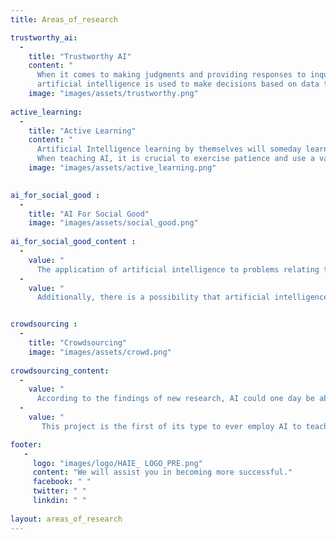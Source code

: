 ```yaml
---
title: Areas_of_research

trustworthy_ai: 
  -
    title: "Trustworthy AI"
    content: "
      When it comes to making judgments and providing responses to inquiries, artificial intelligence systems are trustworthy because they are trustworthy.       They are also reliable in terms of comprehending and reacting to human contact, which is a crucial aspect of this field. There are a lot of different       applications for artificial intelligence that may be used to make judgments, and some of those applications are more likely to produce conclusions         that are in accordance with human values and preferences than others are.
      artificial intelligence is used to make decisions based on data that has been collected about human behavior, for instance, then it is more likely to       produce results that are in line with human values and preferences. On the other hand, if artificial intelligence is used to make decisions based           solely on logic or reasoning, then it is less likely to produce results that are compatible with human values and preferences." 
    image: "images/assets/trustworthy.png"
    
active_learning: 
  -
    title: "Active Learning"
    content: "
      Artificial Intelligence learning by themselves will someday learn how to grow and evolve itself, surpassing humans in intelligence. It is unclear           whether or when this will occur, despite the fact that it is theoretically feasible. It is also crucial to note that even if AI becomes smarter than       humans, one of the most critical and difficult tasks that AI must perform in order to be able to comprehend the world is to acquire a global               perspective. To grow more intelligent, AI must be used in an environment where it can learn and develop on its own. Training, exposure, and practice       may do this. It is essential to highlight, however, that not all AI jobs are instantly mastered. Certain activities, like natural language                 processing, need time and effort to master.
      When teaching AI, it is crucial to exercise patience and use a variety of ways. One of the primary advantages of using AI for activities such as           decision-making is that it can do them more efficiently. Using AI for activities such as decision-making, it is feasible to construct an artificial         intelligence system that is more streamlined and reliable than humans. This is conceivable because AI is supposed to learn and improve; yet, it is         not flawless. Therefore, perfecting AI requires time and effort. It is feasible to construct an artificial intelligence system that is more                 consistent and precise than humans, which is one of the advantages of utilizing AI for activities like decision-making. This is conceivable because         AI is supposed to learn and improve; yet, it is not flawless. Therefore, perfecting AI requires time and effort."
    image: "images/assets/active_learning.png"

  
ai_for_social_good : 
  -
    title: "AI For Social Good"
    image: "images/assets/social_good.png"
    
ai_for_social_good_content :
  -
    value: "
      The application of artificial intelligence to problems relating to the growth of society might result in a number of positive outcomes, each of which       could be beneficial in their own right. One of the possible applications is that it might teach individuals how to form connections with others who         are different from themselves. Another possible use for artificial intelligence is to improve people's ability to comprehend one another and to             assist them in automating tasks that are essential to their daily lives."
  -
    value: "
      Additionally, there is a possibility that artificial intelligence may improve society in the sense that it will assist individuals in more                 effectively communicating with one another and in developing more effective organizational structures. Individuals may be assisted in their                 comprehension of other cultures and languages via the use of artificial intelligence, which can also be used to help people comprehend other cultures       and languages."


crowdsourcing : 
  -
    title: "Crowdsourcing"
    image: "images/assets/crowd.png"
    
crowdsourcing_content:
  -
    value: "
      According to the findings of new research, AI could one day be able to instruct humans in the art of independent thought. According to the findings         of a study that was carried out by a group of academics at MIT, it is possible that AI might provide people a means by which they can learn how to         think for themselves and make judgments independently. The research included the use of an algorithm for machine learning to the process of training       a model that could be utilized to think about issues and come up with answers. The model was able to address challenges that entailed how to make a         choice, how to store data, and how to find a solution to the problem."
  -
    value: "
       This project is the first of its type to ever employ AI to teach people how to think independently for themselves. The study group thinks that this        might be a means for people to become more informed and effective in the field of decision-making, and they feel that this could be accomplished by        using artificial intelligence."

footer:
   - 
     logo: "images/logo/HAIE_ LOGO_PRE.png"
     content: "We will assist you in becoming more successful."
     facebook: " "
     twitter: " "
     linkdin: " "
 
layout: areas_of_research
---
```


